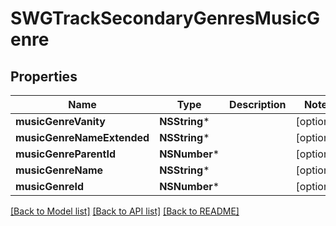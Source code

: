 # SWGTrackSecondaryGenresMusicGenre

## Properties
Name | Type | Description | Notes
------------ | ------------- | ------------- | -------------
**musicGenreVanity** | **NSString*** |  | [optional] 
**musicGenreNameExtended** | **NSString*** |  | [optional] 
**musicGenreParentId** | **NSNumber*** |  | [optional] 
**musicGenreName** | **NSString*** |  | [optional] 
**musicGenreId** | **NSNumber*** |  | [optional] 

[[Back to Model list]](../README.md#documentation-for-models) [[Back to API list]](../README.md#documentation-for-api-endpoints) [[Back to README]](../README.md)


